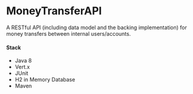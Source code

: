 # MoneyTransferAPI #

A RESTful API (including data model and the backing implementation) for money transfers between internal users/accounts.


#### Stack ####
- Java 8
- Vert.x
- JUnit
- H2 in Memory Database
- Maven

